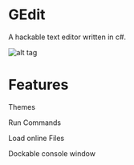 # GEdit
A hackable text editor written in c#.

![alt tag](http://imgur.com/uYSj0WC)

# Features

Themes

Run Commands

Load online Files

Dockable console window
